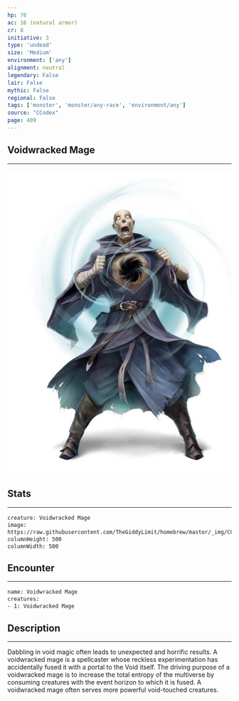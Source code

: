 ```yaml
---
hp: 78
ac: 16 (natural armor)
cr: 8
initiative: 3
type: 'undead'    
size: 'Medium'
environment: ['any']
alignment: neutral
legendary: False
lair: False
mythic: False
regional: False
tags: ['monster', 'monster/any-race', 'environment/any']
source: "CCodex"
page: 409
---
```


## Voidwracked Mage
---

![|600](https://raw.githubusercontent.com/TheGiddyLimit/homebrew/master/_img/CCodex/Voidwrackedmage.jpg)

## Stats
---

```statblock
creature: Voidwracked Mage
image: https://raw.githubusercontent.com/TheGiddyLimit/homebrew/master/_img/CCodex/voidwrackedmage_token.png
columnHeight: 500
columnWidth: 500
```

## Encounter
---

```encounter-table
name: Voidwracked Mage
creatures:
- 1: Voidwracked Mage
```

## Description
---
Dabbling in void magic often leads to unexpected and horrific results. A voidwracked mage is a spellcaster whose reckless experimentation has accidentally fused it with a portal to the Void itself. The driving purpose of a voidwracked mage is to increase the total entropy of the multiverse by consuming creatures with the event horizon to which it is fused. A voidwracked mage often serves more powerful void-touched creatures.





